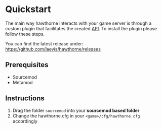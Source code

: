 # Quickstart

The main way hawthorne interacts with your game server is through a custom plugin that facilitates the created [API][1]. To install the plugin please follow these steps.

You can find the latest release under: https://github.com/laevis/hawthorne/releases

## Prerequisites
- Sourcemod
- Metamod

## Instructions
1. Drag the folder `sourcemod` into your **sourcemod based folder**
2. Change the hawthorne.cfg in your `<game>/cfg/hawthorne.cfg` accordingly

[1]:	api/quickstart.md
